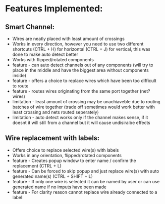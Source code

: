 # Features Implemented: 

## Smart Channel: 
* Wires are neatly placed with least amount of crossings 
* Works in every direction, however you need to use two different shortcuts (CTRL + H) for horizontal (CTRL + J) for vertical, this was done to make auto detect better
* Works with flipped/rotated components
* feature - can auto detect channels out of any components (will try to place in the middle and have the biggest area without components inside)
* feature - offers a choice to replace wires which have been too difficult to route
* feature - routes wires originating from the same port together (net? wires)
* limitation - least amount of crossing may be unachiaveble due to routing batches of wire together (trade off sometimes would work better with least crossing and nets routed seperately)
* limitation - auto detect works only if the channel makes sense, if it doesnt it will still from a channel but it will cause undisiralbe effects

## Wire replacement with labels:
* Offers choice to replace selected wire(s) with labels
* Works in any orientation, flipped/rotated components
* feature - Creates popup window to enter name / confirm the replacement (CTRL + L)
* feature - Can be forced to skip popup and just replace wire(s) with auto generated name(s) (CTRL + SHIFT + L)
* feature - If only one wire is selected it can be named by user or can use generated name if no imputs have been made
* feature - For clarity reason cannot replace wire already connected to a label
